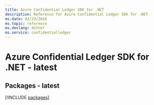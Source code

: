 ```yaml
---
title: Azure Confidential Ledger SDK for .NET
description: Reference for Azure Confidential Ledger SDK for .NET
ms.date: 02/23/2024
ms.topic: reference
ms.devlang: dotnet
ms.service: confidentialledger
---
```

# Azure Confidential Ledger SDK for .NET - latest
## Packages - latest
[!INCLUDE [packages](confidential-ledger-index.md)]